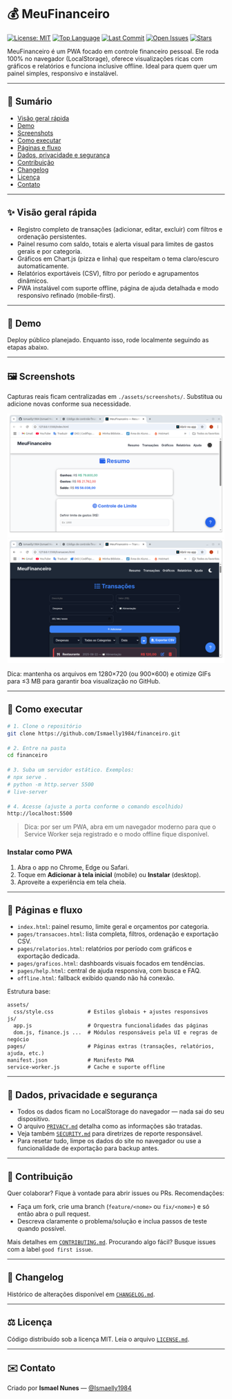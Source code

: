 # 💰 MeuFinanceiro

[![License: MIT](https://img.shields.io/github/license/Ismaelly1984/financeiro)](./LICENSE.md)
[![Top Language](https://img.shields.io/github/languages/top/Ismaelly1984/financeiro)](https://github.com/Ismaelly1984/financeiro)
[![Last Commit](https://img.shields.io/github/last-commit/Ismaelly1984/financeiro)](https://github.com/Ismaelly1984/financeiro/commits)
[![Open Issues](https://img.shields.io/github/issues-raw/Ismaelly1984/financeiro)](https://github.com/Ismaelly1984/financeiro/issues)
[![Stars](https://img.shields.io/github/stars/Ismaelly1984/financeiro?style=social)](https://github.com/Ismaelly1984/financeiro/stargazers)

MeuFinanceiro é um PWA focado em controle financeiro pessoal. Ele roda 100% no navegador (LocalStorage), oferece visualizações ricas com gráficos e relatórios e funciona inclusive offline. Ideal para quem quer um painel simples, responsivo e instalável.

---

## 🧭 Sumário
- [Visão geral rápida](#-visão-geral-rápida)
- [Demo](#-demo)
- [Screenshots](#-screenshots)
- [Como executar](#-como-executar)
- [Páginas e fluxo](#-páginas-e-fluxo)
- [Dados, privacidade e segurança](#-dados-privacidade-e-segurança)
- [Contribuição](#-contribuição)
- [Changelog](#-changelog)
- [Licença](#-licença)
- [Contato](#-contato)

---

## ✨ Visão geral rápida
- Registro completo de transações (adicionar, editar, excluir) com filtros e ordenação persistentes.
- Painel resumo com saldo, totais e alerta visual para limites de gastos gerais e por categoria.
- Gráficos em Chart.js (pizza e linha) que respeitam o tema claro/escuro automaticamente.
- Relatórios exportáveis (CSV), filtro por período e agrupamentos dinâmicos.
- PWA instalável com suporte offline, página de ajuda detalhada e modo responsivo refinado (mobile-first).

---

## 📌 Demo
Deploy público planejado. Enquanto isso, rode localmente seguindo as etapas abaixo.

---

## 🖼️ Screenshots
Capturas reais ficam centralizadas em `./assets/screenshots/`. Substitua ou adicione novas conforme sua necessidade.

![Resumo do app](./assets/screenshots/resumo.png)
![Lista de transações](./assets/screenshots/transacoes.png)

Dica: mantenha os arquivos em 1280×720 (ou 900×600) e otimize GIFs para ≤3 MB para garantir boa visualização no GitHub.

---

## 🚀 Como executar
```bash
# 1. Clone o repositório
git clone https://github.com/Ismaelly1984/financeiro.git

# 2. Entre na pasta
cd financeiro

# 3. Suba um servidor estático. Exemplos:
# npx serve .
# python -m http.server 5500
# live-server

# 4. Acesse (ajuste a porta conforme o comando escolhido)
http://localhost:5500
```

> Dica: por ser um PWA, abra em um navegador moderno para que o Service Worker seja registrado e o modo offline fique disponível.

### Instalar como PWA
1. Abra o app no Chrome, Edge ou Safari.  
2. Toque em **Adicionar à tela inicial** (mobile) ou **Instalar** (desktop).  
3. Aproveite a experiência em tela cheia.

---

## 🧩 Páginas e fluxo
- `index.html`: painel resumo, limite geral e orçamentos por categoria.  
- `pages/transacoes.html`: lista completa, filtros, ordenação e exportação CSV.  
- `pages/relatorios.html`: relatórios por período com gráficos e exportação dedicada.  
- `pages/graficos.html`: dashboards visuais focados em tendências.  
- `pages/help.html`: central de ajuda responsiva, com busca e FAQ.  
- `offline.html`: fallback exibido quando não há conexão.

Estrutura base:
```
assets/
  css/style.css           # Estilos globais + ajustes responsivos
js/
  app.js                  # Orquestra funcionalidades das páginas
  dom.js, finance.js ...  # Módulos responsáveis pela UI e regras de negócio
pages/                    # Páginas extras (transações, relatórios, ajuda, etc.)
manifest.json             # Manifesto PWA
service-worker.js         # Cache e suporte offline
```

---

## 🔐 Dados, privacidade e segurança
- Todos os dados ficam no LocalStorage do navegador — nada sai do seu dispositivo.  
- O arquivo [`PRIVACY.md`](./PRIVACY.md) detalha como as informações são tratadas.  
- Veja também [`SECURITY.md`](./SECURITY.md) para diretrizes de reporte responsável.  
- Para resetar tudo, limpe os dados do site no navegador ou use a funcionalidade de exportação para backup antes.

---

## 🤝 Contribuição
Quer colaborar? Fique à vontade para abrir issues ou PRs. Recomendações:
- Faça um fork, crie uma branch (`feature/<nome>` ou `fix/<nome>`) e só então abra o pull request.  
- Descreva claramente o problema/solução e inclua passos de teste quando possível.

Mais detalhes em [`CONTRIBUTING.md`](./CONTRIBUTING.md). Procurando algo fácil? Busque issues com a label `good first issue`.

---

## 📣 Changelog
Histórico de alterações disponível em [`CHANGELOG.md`](./CHANGELOG.md).

---

## ⚖️ Licença
Código distribuído sob a licença MIT. Leia o arquivo [`LICENSE.md`](./LICENSE.md).

---

## ✉️ Contato
Criado por **Ismael Nunes** — [@Ismaelly1984](https://github.com/Ismaelly1984)
